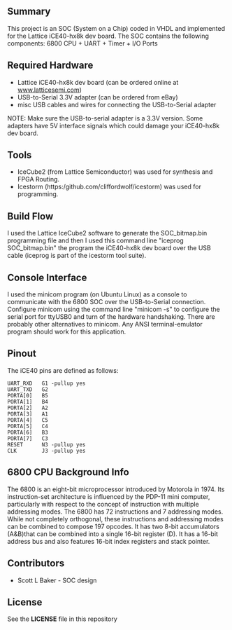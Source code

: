 
## Summary

This project is an SOC (System on a Chip) coded in VHDL and implemented for the Lattice iCE40-hx8k dev board. The SOC contains the following components: 6800 CPU + UART + Timer + I/O Ports

## Required Hardware

* Lattice iCE40-hx8k dev board (can be ordered online at www.latticesemi.com)
* USB-to-Serial 3.3V adapter (can be ordered from eBay)
* misc USB cables and wires for connecting the USB-to-Serial adapter

NOTE: Make sure the USB-to-serial adapter is a 3.3V version. Some adapters have 5V interface signals which could damage your iCE40-hx8k dev board.

## Tools

* IceCube2 (from Lattice Semiconductor) was used for synthesis and FPGA Routing.
* Icestorm (https:/github.com/cliffordwolf/icestorm) was used for programming.


## Build Flow

I used the Lattice IceCube2 software to generate the SOC_bitmap.bin programming file and then I used this command line "iceprog SOC_bitmap.bin" the program the iCE40-hx8k dev board over the USB cable (iceprog is part of the icestorm tool suite).

## Console Interface

I used the minicom program (on Ubuntu Linux) as a console to communicate with the 6800 SOC over the USB-to-Serial connection. Configure minicom using the command line "minicom -s" to configure the serial port for ttyUSB0 and turn of the hardware handshaking. There are probably other alternatives to minicom. Any ANSI terminal-emulator program should work for this application.

## Pinout

The iCE40 pins are defined as follows:
```
UART_RXD   G1 -pullup yes
UART_TXD   G2
PORTA[0]   B5
PORTA[1]   B4
PORTA[2]   A2
PORTA[3]   A1
PORTA[4]   C5
PORTA[5]   C4
PORTA[6]   B3
PORTA[7]   C3
RESET      N3 -pullup yes
CLK        J3 -pullup yes
```

## 6800 CPU Background Info

The 6800 is an eight-bit microprocessor introduced by Motorola in 1974. Its instruction-set architecture is influenced by the PDP-11 mini computer, particularly with respect to the concept of instruction with multiple addressing modes. The 6800 has 72 instructions and 7 addressing modes. While not completely orthogonal, these instructions and addressing modes can be combined to compose 197 opcodes. It has two 8-bit accumulators (A&B)that can be combined into a single 16-bit register (D). It has a 16-bit address bus and also features 16-bit index registers and stack pointer.


## Contributors

* Scott L Baker - SOC design

## License

See the **LICENSE** file in this repository
